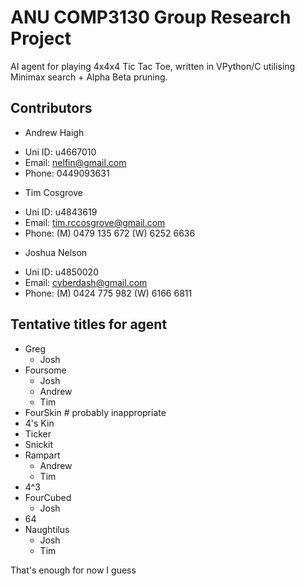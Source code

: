ANU COMP3130 Group Research Project
===================================

AI agent for playing 4x4x4 Tic Tac Toe, written in
VPython/C utilising Minimax search + Alpha Beta pruning.

Contributors
------------

* Andrew Haigh
 - Uni ID: u4667010
 - Email:  nelfin@gmail.com
 - Phone:  0449093631
* Tim Cosgrove 
 - Uni ID: u4843619
 - Email:  tim.rccosgrove@gmail.com
 - Phone:  (M) 0479 135 672  (W) 6252 6636
* Joshua Nelson
 - Uni ID: u4850020
 - Email: cyberdash@gmail.com
 - Phone: (M) 0424 775 982 (W) 6166 6811

Tentative titles for agent
--------------------------

* Greg
  + Josh
* Foursome
  + Josh
  + Andrew
  + Tim
* FourSkin # probably inappropriate
* 4's Kin
* Ticker
* Snickit
* Rampart
  + Andrew
  + Tim
* 4^3
* FourCubed
  + Josh
* 64
* Naughtilus
  + Josh
  + Tim

That's enough for now I guess

